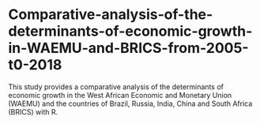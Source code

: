 # Comparative-analysis-of-the-determinants-of-economic-growth-in-WAEMU-and-BRICS-from-2005-t0-2018
This study provides a comparative analysis of the determinants of economic growth in the West African Economic and Monetary Union (WAEMU) and the countries of Brazil, Russia, India, China and South Africa (BRICS) with R. 
